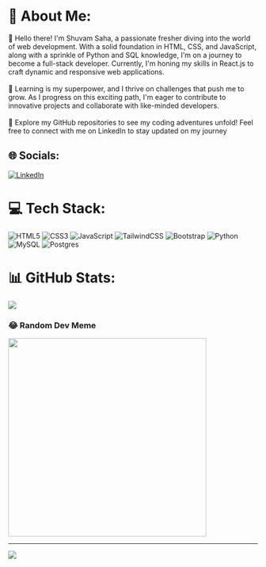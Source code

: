 # 💫 About Me:
👋 Hello there! I'm Shuvam Saha, a passionate fresher diving into the world of web development. With a solid foundation in HTML, CSS, and JavaScript, along with a sprinkle of Python and SQL knowledge, I'm on a journey to become a full-stack developer. Currently, I'm honing my skills in React.js to craft dynamic and responsive web applications.<br><br>🌱 Learning is my superpower, and I thrive on challenges that push me to grow. As I progress on this exciting path, I'm eager to contribute to innovative projects and collaborate with like-minded developers.<br><br>🚀 Explore my GitHub repositories to see my coding adventures unfold! Feel free to connect with me on LinkedIn to stay updated on my journey


## 🌐 Socials:
[![LinkedIn](https://img.shields.io/badge/LinkedIn-%230077B5.svg?logo=linkedin&logoColor=white)](https://linkedin.com/in/http://www.linkedin.com/in/shuvam-saha-302366283) 

# 💻 Tech Stack:
![HTML5](https://img.shields.io/badge/html5-%23E34F26.svg?style=for-the-badge&logo=html5&logoColor=white) ![CSS3](https://img.shields.io/badge/css3-%231572B6.svg?style=for-the-badge&logo=css3&logoColor=white) ![JavaScript](https://img.shields.io/badge/javascript-%23323330.svg?style=for-the-badge&logo=javascript&logoColor=%23F7DF1E) ![TailwindCSS](https://img.shields.io/badge/tailwindcss-%2338B2AC.svg?style=for-the-badge&logo=tailwind-css&logoColor=white) ![Bootstrap](https://img.shields.io/badge/bootstrap-%238511FA.svg?style=for-the-badge&logo=bootstrap&logoColor=white) ![Python](https://img.shields.io/badge/python-3670A0?style=for-the-badge&logo=python&logoColor=ffdd54) ![MySQL](https://img.shields.io/badge/mysql-%2300000f.svg?style=for-the-badge&logo=mysql&logoColor=white) ![Postgres](https://img.shields.io/badge/postgres-%23316192.svg?style=for-the-badge&logo=postgresql&logoColor=white)

# 📊 GitHub Stats:
![](https://github-readme-streak-stats.herokuapp.com/?user=Shuvam-2000&theme=dark&hide_border=false)<br/>

### 😂 Random Dev Meme
<img src='https://randommeme-five.vercel.app/' style="height: 400px;"/>

---
[![](https://visitcount.itsvg.in/api?id=Shuvam-2000&icon=0&color=0)](https://visitcount.itsvg.in)


